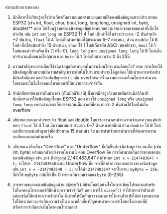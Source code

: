 คำถามท้ายการทดลอง

1. นักศึกษาได้เรียนรู้อะไรบ้างเกี่ยวกับความแตกต่างและคุณสมบัติของชนิดข้อมูลแต่ละประเภทบน ESP32 (เช่น int, float, char, bool, long, long long, unsigned int, byte, double)**
ตอบ     ได้เรียนรู้ว่าแต่ละชนิดข้อมูลมีขนาดหน่วยความจำและขอบเขตของค่าที่เก็บได้ต่างกัน เช่น `int` และ `long` บน ESP32 ใช้ 4 ไบต์ 
เก็บค่าได้ในช่วงประมาณ -2 พันล้านถึง +2 พันล้าน, `float` ใช้ 4 ไบต์เก็บค่าทศนิยมได้ประมาณ 6–7 ตำแหน่ง, ส่วน `double` ใช้ 8 ไบต์
เก็บได้แม่นยำถึง 15 ตำแหน่ง, `char` ใช้ 1 ไบต์เก็บรหัส ASCII ของอักขระ, `bool` ใช้ 1 ไบต์แทนค่าจริงหรือเท็จ (1 หรือ 0),
`long long` และ `unsigned long long` ใช้ 8 ไบต์เก็บค่าจำนวนเต็มขนาดใหญ่มาก และ `byte` ใช้ 1 ไบต์เก็บค่าระหว่าง 0 ถึง 255

2. ความสำคัญของการเลือกใช้ชนิดข้อมูลที่เหมาะสมในการเขียนโปรแกรมคืออะไร?
ตอบ     การเลือกใช้ชนิดข้อมูลที่เหมาะสมมีความสำคัญเพราะช่วยให้โปรแกรมทำงานได้ถูกต้อง ใช้หน่วยความจำอย่างมีประสิทธิภาพ 
และป้องกันปัญหาต่าง ๆ เช่น overflow หรือความคลาดเคลื่อนในการคำนวณ โดยเฉพาะในไมโครคอนโทรลเลอร์ที่มีหน่วยความจำจำกัด

3. ถ้านักศึกษาต้องการเก็บค่าเวลา (เป็นมิลลิวินาที) ซึ่งอาจมีค่าสูงถึงหลายพันล้านมิลลิวินาที นักศึกษาควรใช้ชนิดข้อมูลใดบน ESP32
ตอบ     ควรใช้ `unsigned long` หรือ `unsigned long long` เพราะสามารถเก็บค่าจำนวนเต็มบวกที่มีค่ามากกว่า 2 พันล้านได้โดยไม่เกิด overflow

4. อธิบายความแตกต่างระหว่าง float และ double ในแง่ของขนาดหน่วยความจำและความแม่นยำ
ตอบ     `float` ใช้ 4 ไบต์ มีความแม่นยำประมาณ 6–7 ตำแหน่งทศนิยม ส่วน `double` ใช้ 8 ไบต์และมีความแม่นยำสูงกว่าคือประมาณ 15 ตำแหน่ง 
จึงเหมาะสำหรับการคำนวณที่ต้องการความละเอียดและแม่นยำมากขึ้น

5. อธิบายแนวคิดเรื่อง "Overflow" และ "Underflow" ที่เกิดขึ้นกับชนิดข้อมูลจำนวนเต็ม (เช่น int, byte) พร้อมยกตัวอย่างจากใบงานนี้
ตอบ       Overflow คือ การที่ค่ามากเกินกว่าขอบเขตบนของชนิดข้อมูล เช่น `int` มีค่าสูงสุด 2,147,483,647 ถ้ากำหนด `int x = 2147483647 + 1;` 
จะได้ค่า `-2147483648` แทน
          Underflow คือ การที่ค่าต่ำกว่าขอบเขตล่างของชนิดข้อมูล เช่น `int x = -2147483648 - 1;` จะได้ค่า `2147483647`
  จากใบงาน: `myByte = 256;` ก็ทำให้ `myByte` กลับไปเป็น 0 เพราะเกินขอบเขตของ `byte` (0–255)

6. การทราบขนาดของชนิดข้อมูลด้วย sizeof() มีประโยชน์อย่างไรในการเขียนโปรแกรมสำหรับไมโครคอนโทรลเลอร์ที่มีหน่วยความจำจำกัด?
ตอบ       การใช้ `sizeof()` ทำให้ทราบว่าตัวแปรแต่ละชนิดใช้หน่วยความจำเท่าใด ซึ่งช่วยให้นักศึกษาวางแผนการใช้งานตัวแปรได้อย่างเหมาะสม 
ไม่ใช้หน่วยความจำเกินความจำเป็น และหลีกเลี่ยงปัญหาหน่วยความจำไม่พอในระบบที่มีทรัพยากรจำกัดอย่างไมโครคอนโทรลเลอร์

